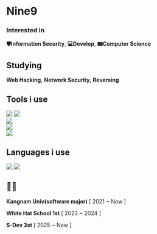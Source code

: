 # Nine9

### Interested in
**🛡️Information Security**, **💻Develop**, **📟Computer Science**

## Studying
**Web Hacking,**
**Network Security,**
**Reversing**

## Tools i use
<img src="https://img.shields.io/badge/vim-019733?style=for-the-badge&logo=vim&logoColor=white"> <img src="https://img.shields.io/badge/VSCode-2C2C32?style=for-the-badge&logo=visual-studio-code&logoColor=22ABF3">
<br>
<img src="https://img.shields.io/badge/burpsuite-FF6633?style=for-the-badge&logo=burpsuite&logoColor=white">
<br>
<img src="https://img.shields.io/badge/git-F05033?style=for-the-badge&logo=git&logoColor=white">
<br>
<img src="https://img.shields.io/badge/proxmox-E57000?style=for-the-badge&logo=proxmox&logoColor=white">

## Languages i use
<img src="https://img.shields.io/badge/python-3776AB?style=for-the-badge&logo=python&logoColor=white">
<img src="https://img.shields.io/badge/cplusplus-00599C?style=for-the-badge&logo=cplusplus&logoColor=white">

## 🧑‍🎓
**Kangnam Univ(software major)** [ 2021 ~ Now ]

**White Hat School 1st** [ 2023 ~ 2024 ]

**S-Dev 3st** [ 2025 ~ Now ]
